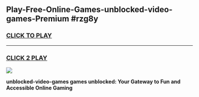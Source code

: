 
## Play-Free-Online-Games-unblocked-video-games-Premium #rzg8y
<h3>
<a href="https://premium.freeplayer.one?title=unblocked-video-games&ref=8M">CLICK TO PLAY</a></h3>
<hr>

<h3>
<a href="https://premium.freeplayer.one?title=unblocked-video-games&ref=8M">CLICK 2 PLAY</a>
  
</h3>

<a href="https://premium.freeplayer.one?title=unblocked-video-games&ref=8M"><img src="https://clearcache.store/games.png"></a>


**unblocked-video-games games unblocked: Your Gateway to Fun and Accessible Online Gaming**

